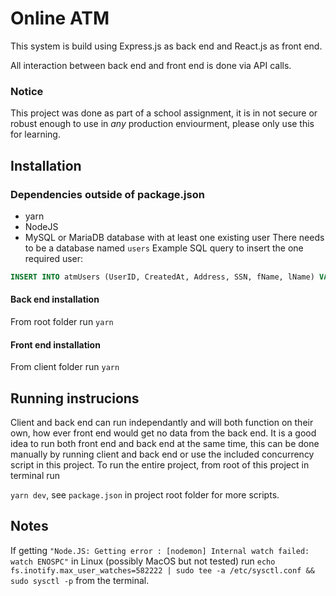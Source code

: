 # Online ATM

This system is build using Express.js as back end and React.js as front end.

All interaction between back end and front end is done via API calls.

### Notice

This project was done as part of a school assignment, it is in not secure or robust enough to use in _any_ production enviourment, please only use this for learning.

## Installation

### Dependencies outside of package.json

- yarn
- NodeJS
- MySQL or MariaDB database with at least one existing user
  There needs to be a database named `users`
  Example SQL query to insert the one required user:

```SQL
INSERT INTO atmUsers (UserID, CreatedAt, Address, SSN, fName, lName) VALUES (0,"1991-03-25 10:11:12","Pilestredet 52", 110391387, "Anna", "Sethnes");
```

#### Back end installation

From root folder run `yarn`

#### Front end installation

From client folder run `yarn`

## Running instrucions

Client and back end can run independantly and will both function on their own, how ever front end would get no data from the back end. It is a good idea to run both front end and back end at the same time, this can be done manually by running client and back end or use the included concurrency script in this project. To run the entire project, from root of this project in terminal run

`yarn dev`, see `package.json` in project root folder for more scripts.

## Notes

If getting `"Node.JS: Getting error : [nodemon] Internal watch failed: watch ENOSPC"` in Linux (possibly MacOS but not tested) run
`echo fs.inotify.max_user_watches=582222 | sudo tee -a /etc/sysctl.conf && sudo sysctl -p` from the terminal.

```

```
